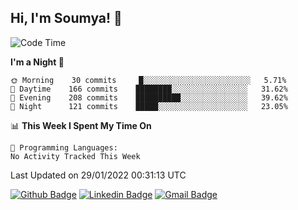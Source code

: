 ## Hi, I'm Soumya! 👋

<!--START_SECTION:waka-->
![Code Time](http://img.shields.io/badge/Code%20Time-296%20hrs%2028%20mins-blue)

**I'm a Night 🦉** 

```text
🌞 Morning    30 commits     █░░░░░░░░░░░░░░░░░░░░░░░░   5.71% 
🌆 Daytime    166 commits    ████████░░░░░░░░░░░░░░░░░   31.62% 
🌃 Evening    208 commits    ██████████░░░░░░░░░░░░░░░   39.62% 
🌙 Night      121 commits    █████░░░░░░░░░░░░░░░░░░░░   23.05%

```


📊 **This Week I Spent My Time On** 

```text
💬 Programming Languages: 
No Activity Tracked This Week

```


 Last Updated on 29/01/2022 00:31:13 UTC
<!--END_SECTION:waka-->

[![Github Badge](https://img.shields.io/badge/-rubyruins-grey?style=for-the-badge&logo=github&logoColor=white&link=https://github.com/rubyruins/)](https://www.github.com/rubyruins/) 
[![Linkedin Badge](https://img.shields.io/badge/-Soumya%20Parekh-0072b1?style=for-the-badge&logo=Linkedin&logoColor=white&link=https://www.linkedin.com/in/Soumya-Parekh/)](https://www.linkedin.com/in/Soumya-Parekh/) 
[![Gmail Badge](https://img.shields.io/badge/-soumya.parekh@somaiya.edu-c14438?style=for-the-badge&logo=Gmail&logoColor=white&link=mailto:soumya.parekh@somaiya.edu)](mailto:soumya.parekh@somaiya.edu) 
